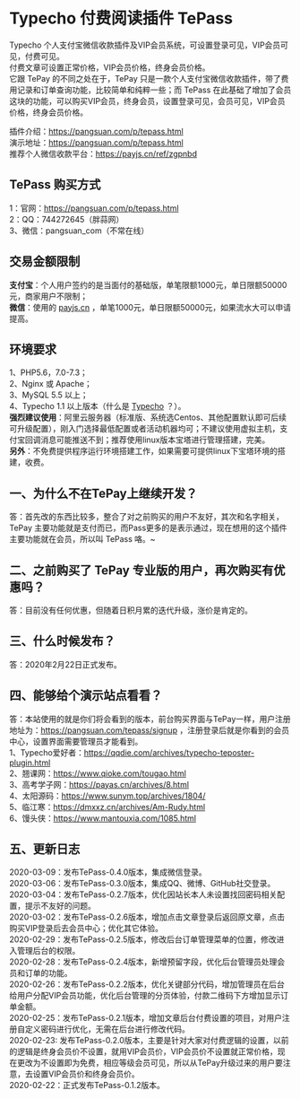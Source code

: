 # Typecho 付费阅读插件 TePass
Typecho 个人支付宝微信收款插件及VIP会员系统，可设置登录可见，VIP会员可见，付费可见。  
付费文章可设置正常价格，VIP会员价格，终身会员价格。    
它跟 TePay 的不同之处在于，TePay 只是一款个人支付宝微信收款插件，带了费用记录和订单查询功能，比较简单和纯粹一些；而 TePass 在此基础了增加了会员这块的功能，可以购买VIP会员，终身会员，设置登录可见，会员可见，VIP会员价格，终身会员价格。  

插件介绍：https://pangsuan.com/p/tepass.html  
演示地址：https://pangsuan.com/p/tepass.html  
推荐个人微信收款平台：https://payjs.cn/ref/zgpnbd    


##  TePass 购买方式 ##
1：官网：https://pangsuan.com/p/tepass.html  
2：QQ：744272645（胖蒜网）  
3、微信：pangsuan_com（不常在线）


## 交易金额限制 ##
**支付宝**：个人用户签约的是当面付的基础版，单笔限额1000元，单日限额50000元，商家用户不限制；  
**微信**：使用的 [payjs.cn][2] ，单笔1000元，单日限额50000元，如果流水大可以申请提高。  


## 环境要求 ##
1、PHP5.6，7.0-7.3；  
2、Nginx 或 Apache；  
3、MySQL 5.5 以上；  
4、Typecho 1.1 以上版本（什么是 [Typecho](https://typecho.org) ？）。  
**强烈建议使用**：阿里云服务器（标准版、系统选Centos、其他配置默认即可后续可升级配置），刚入门选择最低配置或者活动机器均可；不建议使用虚拟主机，支付宝回调消息可能推送不到；推荐使用linux版本宝塔进行管理搭建，完美。   
**另外**：不免费提供程序运行环境搭建工作，如果需要可提供linux下宝塔环境的搭建，收费。

 
## 一、为什么不在TePay上继续开发？ ##  
答：首先改的东西比较多，整合了对之前购买的用户不友好，其次和名字相关，TePay 主要功能就是支付而已，而Pass更多的是表示通过，现在想用的这个插件主要功能就在会员，所以叫 TePass 咯。~  

## 二、之前购买了 TePay 专业版的用户，再次购买有优惠吗？ ##  
答：目前没有任何优惠，但随着日积月累的迭代升级，涨价是肯定的。

## 三、什么时候发布？  ## 
答：2020年2月22日正式发布。 

## 四、能够给个演示站点看看？ ##  
答：本站使用的就是你们将会看到的版本，前台购买界面与TePay一样，用户注册地址为：https://pangsuan.com/tepass/signup ，注册登录后就是你看到的会员中心，设置界面需要管理员才能看到。  
1、Typecho爱好者：https://qqdie.com/archives/typecho-teposter-plugin.html  
2、翘课网：https://www.qioke.com/tougao.html  
3、高考学子网：https://payas.cn/archives/8.html  
4、太阳源码：https://www.sunym.top/archives/1804/  
5、临江寒：https://dmxxz.cn/archives/Am-Rudy.html  
6、馒头侠：https://www.mantouxia.com/1085.html  
    

## 五、更新日志 ##
2020-03-09：发布TePass-0.4.0版本，集成微信登录。  
2020-03-06：发布TePass-0.3.0版本，集成QQ、微博、GitHub社交登录。  
2020-03-04：发布TePass-0.2.7版本，优化因站长本人未设置找回密码相关配置，提示不友好的问题。  
2020-03-02：发布TePass-0.2.6版本，增加点击文章登录后返回原文章，点击购买VIP登录后去会员中心；优化其它体验。  
2020-02-29：发布TePass-0.2.5版本，修改后台订单管理菜单的位置，修改进入管理后台的权限。  
2020-02-28：发布TePass-0.2.4版本，新增预留字段，优化后台管理员处理会员和订单的功能。  
2020-02-26：发布TePass-0.2.2版本，优化关键部分代码，增加管理员在后台给用户分配VIP会员功能，优化后台管理的分页体验，付款二维码下方增加显示订单金额。  
2020-02-25：发布TePass-0.2.1版本，增加文章后台付费设置的项目，对用户注册自定义密码进行优化，无需在后台进行修改代码。  
2020-02-23: 发布TePass-0.2.0版本，主要是针对大家对付费逻辑的设置，以前的逻辑是终身会员价不设置，就用VIP会员价，VIP会员价不设置就正常价格，现在更改为不设置即为免费，相应等级会员可见，所以从TePay升级过来的用户要注意，去设置VIP会员价和终身会员价。  
2020-02-22：正式发布TePass-0.1.2版本。


  [1]: https://cdn.jsdelivr.net/gh/mhcyong/backups@latest/usr/uploads/2020/02/23632588.png
  [2]: https://payjs.cn/ref/zgpnbd
